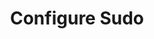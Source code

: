 ---
sidebar_position: 4
title: "Configure Sudo"
sidebar_label: "Configure Sudo"
description: "Implement privilege escalation in Debian - study sudoers configuration, privilege delegation, security policies, and administrative access frameworks."
keywords:
  - "debian sudo configuration"
  - "sudoers file"
  - "privilege escalation"
  - "administrative access"
  - "security policies"
tags:
  - debian
  - sudo-configuration
  - privilege-management
  - security
  - system-administration
slug: /linux/debian/administration/user-management/configure-sudo
---